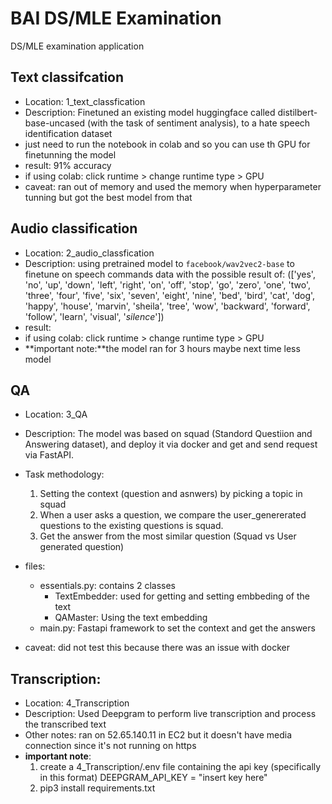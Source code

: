 # BAI DS/MLE Examination
 DS/MLE examination application


## Text classifcation
- Location: 1_text_classfication
- Description: Finetuned an existing model huggingface called distilbert-base-uncased (with the task of sentiment analysis), to a hate speech identification dataset
- just need to run the notebook in colab and so you can use th GPU for finetunning the model
- result: 91% accuracy
- if using colab: click runtime > change runtime type > GPU
- caveat: ran out of memory and used the memory when hyperparameter tunning but got the best model from that

## Audio classification
- Location: 2_audio_classfication 
- Description: using pretrained model to ```facebook/wav2vec2-base``` to finetune on speech commands data with the possible result of:
(['yes', 'no', 'up', 'down', 'left', 'right', 'on', 'off', 'stop', 'go', 'zero', 'one', 'two', 'three', 'four', 'five', 'six', 'seven', 'eight', 'nine', 'bed', 'bird', 'cat', 'dog', 'happy', 'house', 'marvin', 'sheila', 'tree', 'wow', 'backward', 'forward', 'follow', 'learn', 'visual', '_silence_'])
- result:
- if using colab: click runtime > change runtime type > GPU
- **important note:**the model ran for 3 hours maybe next time less model


## QA
- Location: 3_QA
- Description: The model was based on squad (Standord Questiion and Answering dataset), and deploy it via docker and get and send request via FastAPI. 
- Task methodology: 
    1. Setting the context (question and asnwers) by picking a topic in squad
    2. When a user asks a question, we compare the user_genererated questions to the existing questions is squad. 
    3. Get the answer from the most similar question (Squad vs User generated question)
- files:
    - essentials.py: contains 2 classes
        - TextEmbedder: used for getting and setting embbeding of the text
        - QAMaster: Using the text embedding
    - main.py: Fastapi framework to set the context and get the answers
        
- caveat: did not test this because there was an issue with docker


## Transcription:
- Location: 4_Transcription
- Description: Used Deepgram to perform live transcription and process the transcribed text
- Other notes: ran on 52.65.140.11 in EC2 but it doesn't have media connection since it's not running on https
- **important note**: 
    1. create a 4_Transcription/.env file containing the api key (specifically in this format) DEEPGRAM_API_KEY = "insert key here"
    2. pip3 install requirements.txt
